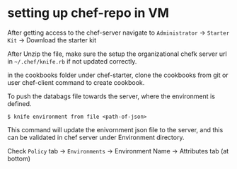 # setting up chef-repo in VM

After getting access to the chef-server navigate to `Administrator` -> `Starter Kit` -> Download the starter kit

After Unzip the file, make sure the setup the organizational chefk server url in `~/.chef/knife.rb` if not updated correctly.


in the cookbooks folder under chef-starter, clone the cookbooks from git or user chef-client command to create cookbook.

To push the databags file towards the server, where the environment is defined.

```
$ knife environment from file <path-of-json>
```

This command will update the enivornment json file to the server, and this can be validated in chef server under Environment directory.

Check `Policy` tab -> `Environments` -> Environment Name -> Attributes tab (at bottom)

